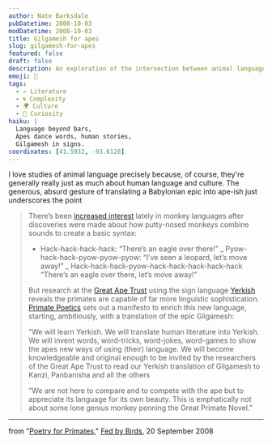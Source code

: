 ```yaml
---
author: Nate Barksdale
pubDatetime: 2008-10-03
modDatetime: 2008-10-03
title: Gilgamesh for apes
slug: gilgamesh-for-apes
featured: false
draft: false
description: An exploration of the intersection between animal language studies and human literature, highlighting the effort to enrich primate communication through creative translations.
emoji: 🐒
tags:
  - ✍️ Literature
  - 🌀 Complexity
  - 🌍 Culture
  - 🤔 Curiosity
haiku: |
  Language beyond bars,  
  Apes dance words, human stories,  
  Gilgamesh in signs.
coordinates: [41.5932, -93.6128]
---
```


I love studies of animal language precisely because, of course, they're generally really just as much about human language and culture. The generous, absurd gesture of translating a Babylonian epic into ape-ish just underscores the point

> There’s been [increased interest](http://www.timesonline.co.uk/tol/news/world/article720546.ece) lately in monkey languages after discoveries were made about how putty-nosed monkeys combine sounds to create a basic syntax:
>
> - Hack-hack-hack-hack: “There’s an eagle over there!” _ Pyow-hack-hack-pyow-pyow-pyow: “I’ve seen a leopard, let’s move away!” _ Hack-hack-hack-pyow-hack-hack-hack-hack-hack “There’s an eagle over there, let’s move away!”
>
> But research at the [Great Ape Trust](http://www.greatapetrust.org/) using the sign language [Yerkish](http://en.wikipedia.org/wiki/Yerkish) reveals the primates are capable of far more linguistic sophistication. [Primate Poetics](http://socialfiction.org/index.php) sets out a manifesto to enrich this new language, starting, ambitiously, with a translation of the epic Gilgamesh:
>
> “We will learn Yerkish. We will translate human literature into Yerkish. We will invent words, word-tricks, word-jokes, word-games to show the apes new ways of using (their) language. We will become knowledgeable and original enough to be invited by the researchers of the Great Ape Trust to read our Yerkish translation of Gilgamesh to Kanzi, Panbanisha and all the others
>
> “We are not here to compare and to compete with the ape but to appreciate its language for its own beauty. This is emphatically not about some lone genius monkey penning the Great Primate Novel.”

---

from "[Poetry for Primates](http://web.archive.org/web/20140813223331/http://www.fedbybirds.com/2008/09/poetry_for_primates.html)," [Fed by Birds](http://web.archive.org/web/20220314223623/http://www.fedbybirds.com/), 20 September 2008
